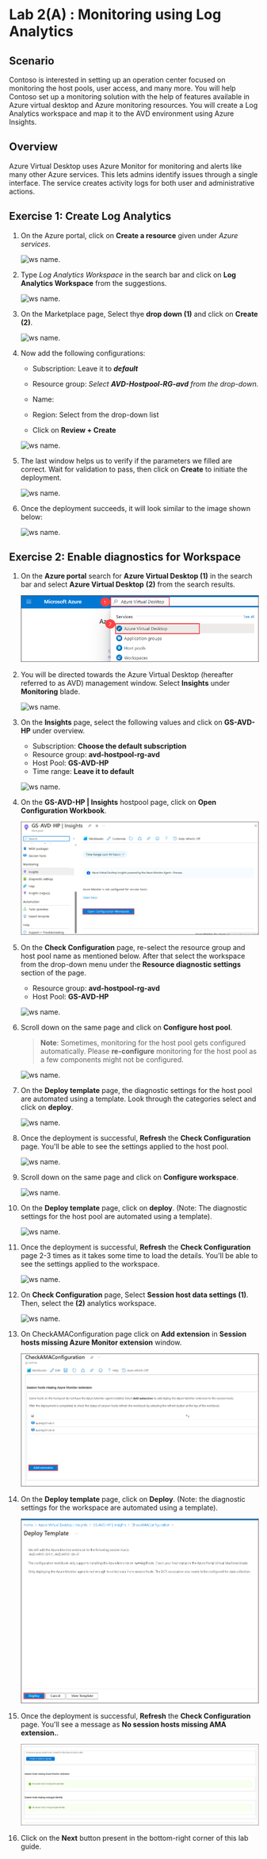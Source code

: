 # Lab 2(A) : Monitoring using Log Analytics


## **Scenario**

Contoso is interested in setting up an operation center focused on monitoring the host pools, user access, and many more. You will help Contoso set up a  monitoring solution with the help of features available in Azure virtual desktop and Azure monitoring resources. You will create a Log Analytics workspace and map it to the AVD environment using Azure Insights.

## **Overview**

Azure Virtual Desktop uses Azure Monitor for monitoring and alerts like many other Azure services. This lets admins identify issues through a single interface. The service creates activity logs for both user and administrative actions.

## Exercise 1: Create Log Analytics

1. On the Azure portal, click on **Create a resource** given under *Azure services*.

   ![ws name.](media/wiw.png)

1. Type *Log Analytics Workspace* in the search bar and click on **Log Analytics Workspace** from the suggestions.

   ![ws name.](media/wiw1.png)

1. On the Marketplace page, Select thye **drop down (1)**  and click on **Create (2)**.

   ![ws name.](media/savd1.jpg)

1. Now add the following configurations:

   - Subscription: Leave it to ***default***
  
   - Resource group: *Select **AVD-Hostpool-RG-avd** from the drop-down.*
  
   - Name: **<inject key="Log Analytics Workspace Name	" />**
  
   - Region: Select **<inject key="Region" enableCopy="false"/>** from the drop-down list
  
   - Click on **Review + Create**

   ![ws name.](media-1/Ex2-task1-step4.png)

1. The last window helps us to verify if the parameters we filled are correct. Wait for validation to pass, then click on **Create** to initiate the deployment.

   ![ws name.](media-1/Ex2-task1-step5.png)

1. Once the deployment succeeds, it will look similar to the image shown below:

   ![ws name.](media-1/Ex2-task1-step6.png)
   

## Exercise 2: Enable diagnostics for Workspace
 
1. On the **Azure portal** search for **Azure Virtual Desktop (1)** in the search bar and select **Azure Virtual Desktop** **(2)** from the search results.

   ![ws name.](media/avd1.png) 

1. You will be directed towards the Azure Virtual Desktop (hereafter referred to as AVD) management window. Select **Insights** under **Monitoring** blade.

   ![ws name.](media-2/Lab2(a)-ex2-step2.png)
   
1. On the **Insights** page, select the following values and click on **GS-AVD-HP** under overview.
   
   - Subscription: **Choose the default subscription**
   - Resource group: **avd-hostpool-rg-avd**
   - Host Pool: **GS-AVD-HP**
   - Time range: **Leave it to default**

   ![ws name.](media-2/Lab2(a)-ex2-step3.png)
   
1. On the **GS-AVD-HP | Insights** hostpool page, click on **Open Configuration Workbook**. 

   ![ws name.](media-1/avdmon1.1.png)

1. On the **Check Configuration** page, re-select the resource group and host pool name as mentioned below. After that select the **<inject key="Log Analytics Workspace Name" enableCopy="false" />** workspace from the drop-down menu under the **Resource diagnostic settings** section of the page. 

   - Resource group: **avd-hostpool-rg-avd**
   - Host Pool: **GS-AVD-HP**

   ![ws name.](media-2/checkconfiguration.png)
   
1. Scroll down on the same page and click on **Configure host pool**.

   >**Note**: Sometimes, monitoring for the host pool gets configured automatically. Please **re-configure** monitoring for the host pool as a few components might not be configured.

    ![ws name.](media-2/Lab2(a)-ex2-step6.png)
   
1. On the **Deploy template** page, the diagnostic settings for the host pool are automated using a template. Look through the categories select and click on **deploy**.

   ![ws name.](media-2/Lab2(a)-ex2-step7.png)
   
1. Once the deployment is successful, **Refresh** the **Check Configuration** page. You'll be able to see the settings applied to the host pool.

   ![ws name.](media-2/wvd.png)
   
1. Scroll down on the same page and click on **Configure workspace**.

   ![ws name.](media/lab2a-config-ws.png)
   
1. On the **Deploy template** page, click on **deploy**. (Note: The diagnostic settings for the host pool are automated using a template).

   ![ws name.](media-2/Lab2(a)-ex2-step10.png) 

1. Once the deployment is successful, **Refresh** the **Check Configuration** page 2-3 times as it takes some time to load the details. You'll be able to see the settings applied to the workspace.

   ![ws name.](media/lab2a-config-ws-result.png)
   
1. On **Check Configuration** page, Select **Session host data settings (1)**. Then, select the **<inject key="Log Analytics Workspace Name	" /> (2)** analytics workspace.

   ![ws name.](media-2/datasettings.png)
   
1. On CheckAMAConfiguration page click on **Add extension** in **Session hosts missing Azure Monitor extension** window.

   ![ws name.](media-1/avdmon2.1.png)
   
1. On the **Deploy template** page, click on **Deploy**. (Note: the diagnostic settings for the workspace are automated using a template).

   ![ws name.](media-1/avdmon3.11.png)
   
1. Once the deployment is successful, **Refresh** the **Check Configuration** page. You'll see a message as **No session hosts missing AMA extension.**.

   ![ws name.](media-1/avdmon4.1.png)
   
1. Click on the **Next** button present in the bottom-right corner of this lab guide.

 
